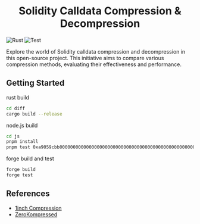 # <h1 align="center"> Solidity Calldata Compression & Decompression </h1>

![Rust](https://github.com/coolcode/solidity-compression-decompression/actions/workflows/rust.yml/badge.svg)
![Test](https://github.com/coolcode/solidity-compression-decompression/actions/workflows/test.yml/badge.svg)

Explore the world of Solidity calldata compression and decompression in this open-source project. This initiative aims to compare various compression methods, evaluating their effectiveness and performance.

## Getting Started

rust build

```sh
cd diff
cargo build --release
```

node.js build

```sh
cd js
pnpm install
pnpm test 0xa9059cbb000000000000000000000000000000000000000000000000000000000000000b0000000000000000000000000000000000000000000000000de0b6b3a7640000
```

forge build and test

```sh
forge build
forge test
```

## References

- [1inch Compression](https://github.com/1inch/calldata-compressor)
- [ZeroKompressed](https://github.com/clabby/op-kompressor)